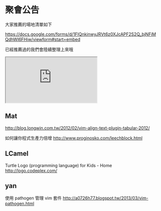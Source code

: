 


# 聚會公告

大家推薦的場地清單如下

<https://docs.google.com/forms/d/1FIQnkinwyJRVt6z0XJcAPF2S2Q_bjNFiMQdhWI6FHiw/viewform#start=embed>

已經推薦過的我們會陸續整理上來哦

<iframe src='https://docs.google.com/spreadsheet/pub?key=0AqrEIr_g6NT4dGVlVzZoWjRtM1I4MDFqNWFXa2xDT0E&width=675 height=400'></iframe>

## Mat


<http://blog.longwin.com.tw/2012/02/vim-align-text-plugin-tabular-2012/>

如何讓你程式生產力倍增
<http://www.proginosko.com/leechblock.html>

## LCamel


Turtle Logo (programming language) for Kids - Home
<http://logo.codeplex.com/>

## yan


使用 pathogen 管理 vim 套件
<http://a0726h77.blogspot.tw/2013/03/vim-pathogen.html>